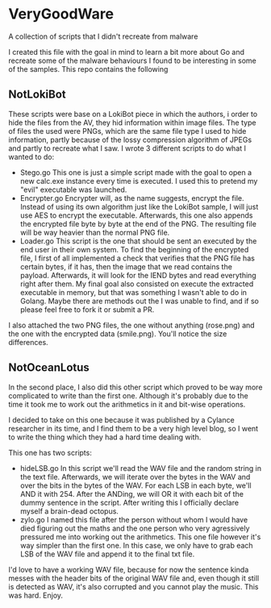# VeryGoodWare
A collection of scripts that I didn't recreate from malware

I created this file with the goal in mind to learn a bit more about Go and recreate some of the malware behaviours I found to be interesting in some of the samples.
This repo contains the following

## NotLokiBot

These scripts were base on a LokiBot piece in which the authors, i order to hide the files from the AV, they hid information within image files. The type of files the used were PNGs, which are the same file type I used to hide information, partly because of the lossy compression algorithm of JPEGs and partly to recreate what I saw.
I wrote 3 different scripts to do what I wanted to do:

- Stego.go
This one is just a simple script made with the goal to open a new calc.exe instance every time is executed. I used this to pretend my "evil" executable was launched.
- Encrypter.go
Encrypter will, as the name suggests, encrypt the file. Instead of using its own algorithm just like the LokiBot sample, I will just use AES to encrypt the executable. Afterwards, this one also appends the encrypted file byte by byte at the end of the PNG.
The resulting file will be way heavier than the normal PNG file.
- Loader.go
This script is the one that should be sent an executed by the end user in their own system. To find the beginning of the encrypted file, I first of all implemented a check that verifies that the PNG file has certain bytes, if it has, then the image that we read contains the payload.
Afterwards, it will look for the IEND bytes and read everything right after them.
My final goal also consisted on execute the extracted executable in memory, but that was something I wasn't able to do in Golang. Maybe there are methods out the I was unable to find, and if so please feel free to fork it or submit a PR.

I also attached the two PNG files, the one without anything (rose.png) and the one with the encrypted data (smile.png). You'll notice the size differences.

## NotOceanLotus

In the second place, I also did this other script which proved to be way more complicated to write than the first one. Although it's probably due to the time it took me to work out the arithmetics in it and bit-wise operations.

I decided to take on this one because it was published by a Cylance researcher in its time, and I find them to be a very high level blog, so I went to write the thing which they had a hard time dealing with.

This one has two scripts:
- hideLSB.go
In this script we'll read the WAV file and the random string in the text file. Afterwards, we will iterate over the bytes in the WAV and over the bits in the bytes of the WAV. For each LSB in each byte, we'll AND it with 254. After the ANDing, we will OR it with each bit of the dummy sentence in the script.
After writing this I officially declare myself a brain-dead octopus.
- zylo.go
I named this file after the person without whom I would have died figuring out the maths and the one person who very agressively pressured me into working out the arithmetics. This one file however it's way simpler than the first one. In this case, we only have to grab each LSB of the WAV file and append it to the final txt file.

I'd love to have a working WAV file, because for now the sentence kinda messes with the header bits of the original WAV file and, even though it still is detected as WAV, it's also corrupted and you cannot play the music.
This was hard.
Enjoy.
